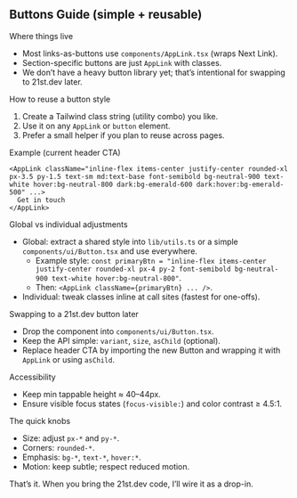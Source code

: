 ## Buttons Guide (simple + reusable)

Where things live
- Most links-as-buttons use `components/AppLink.tsx` (wraps Next Link).
- Section-specific buttons are just `AppLink` with classes.
- We don’t have a heavy button library yet; that’s intentional for swapping to 21st.dev later.

How to reuse a button style
1) Create a Tailwind class string (utility combo) you like.
2) Use it on any `AppLink` or `button` element.
3) Prefer a small helper if you plan to reuse across pages.

Example (current header CTA)
```tsx
<AppLink className="inline-flex items-center justify-center rounded-xl px-3.5 py-1.5 text-sm md:text-base font-semibold bg-neutral-900 text-white hover:bg-neutral-800 dark:bg-emerald-600 dark:hover:bg-emerald-500" ...>
  Get in touch
</AppLink>
```

Global vs individual adjustments
- Global: extract a shared style into `lib/utils.ts` or a simple `components/ui/Button.tsx` and use everywhere.
  - Example style: `const primaryBtn = "inline-flex items-center justify-center rounded-xl px-4 py-2 font-semibold bg-neutral-900 text-white hover:bg-neutral-800"`.
  - Then: `<AppLink className={primaryBtn} ... />`.
- Individual: tweak classes inline at call sites (fastest for one-offs).

Swapping to a 21st.dev button later
- Drop the component into `components/ui/Button.tsx`.
- Keep the API simple: `variant`, `size`, `asChild` (optional).
- Replace header CTA by importing the new Button and wrapping it with `AppLink` or using `asChild`.

Accessibility
- Keep min tappable height ≈ 40–44px.
- Ensure visible focus states (`focus-visible:`) and color contrast ≥ 4.5:1.

The quick knobs
- Size: adjust `px-*` and `py-*`.
- Corners: `rounded-*`.
- Emphasis: `bg-*`, `text-*`, `hover:*`.
- Motion: keep subtle; respect reduced motion.

That’s it. When you bring the 21st.dev code, I’ll wire it as a drop-in.


